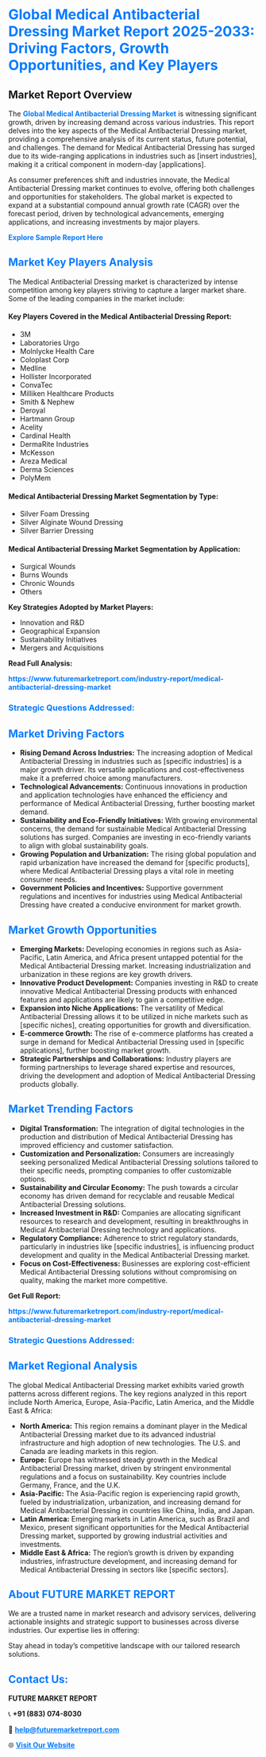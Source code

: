 <h1 style="color: #007BFF;">Global Medical Antibacterial Dressing Market Report 2025-2033: Driving Factors, Growth Opportunities, and Key Players</h1>

<section id="overview">
<h2>Market Report Overview</h2>
<p>The <a href="https://www.futuremarketreport.com/industry-report/medical-antibacterial-dressing-market" style="color: #007BFF; text-decoration: none;"><strong>Global Medical Antibacterial Dressing Market</strong></a> is witnessing significant growth, driven by increasing demand across various industries. This report delves into the key aspects of the Medical Antibacterial Dressing market, providing a comprehensive analysis of its current status, future potential, and challenges. The demand for Medical Antibacterial Dressing has surged due to its wide-ranging applications in industries such as [insert industries], making it a critical component in modern-day [applications].</p>
<p>As consumer preferences shift and industries innovate, the Medical Antibacterial Dressing market continues to evolve, offering both challenges and opportunities for stakeholders. The global market is expected to expand at a substantial compound annual growth rate (CAGR) over the forecast period, driven by technological advancements, emerging applications, and increasing investments by major players.</p>
</section>

<section id="overview">
<p><a href="https://www.futuremarketreport.com/request-sample/reportId=78099" style="color: #007BFF; text-decoration: none;"><strong>Explore Sample Report Here</strong></a></p>
</section>

<section id="key-players">
<h2 style="color: #007BFF;">Market Key Players Analysis</h2>
<p>The Medical Antibacterial Dressing market is characterized by intense competition among key players striving to capture a larger market share. Some of the leading companies in the market include:</p>
<h4>Key Players Covered in the Medical Antibacterial Dressing Report:</h4>
<ul><li>3M</li><li>Laboratories Urgo</li><li>Molnlycke Health Care</li><li>Coloplast Corp</li><li>Medline</li><li>Hollister Incorporated</li><li>ConvaTec</li><li>Milliken Healthcare Products</li><li>Smith &amp; Nephew</li><li>Deroyal</li><li>Hartmann Group</li><li>Acelity</li><li>Cardinal Health</li><li>DermaRite Industries</li><li>McKesson</li><li>Areza Medical</li><li>Derma Sciences</li><li>PolyMem</li></ul>
<h4>Medical Antibacterial Dressing Market Segmentation by Type:</h4>
<ul><li>Silver Foam Dressing</li><li>Silver Alginate Wound Dressing</li><li>Silver Barrier Dressing</li></ul>

<h4>Medical Antibacterial Dressing Market Segmentation by Application:</h4>
<ul><li>Surgical Wounds</li><li>Burns Wounds</li><li>Chronic Wounds</li><li>Others</li></ul>
<p><strong>Key Strategies Adopted by Market Players:</strong></p>
<ul>
<li>Innovation and R&D</li>
<li>Geographical Expansion</li>
<li>Sustainability Initiatives</li>
<li>Mergers and Acquisitions</li>
</ul>
</section>

<section>
<p><strong>Read Full Analysis: </strong></p><a href="https://www.futuremarketreport.com/industry-report/medical-antibacterial-dressing-market" style="color: #007BFF; text-decoration: none;"><strong>https://www.futuremarketreport.com/industry-report/medical-antibacterial-dressing-market</strong></a>
<h3 style="color: #007BFF;">Strategic Questions Addressed:</h3>
</section>

<section id="driving-factors">
<h2 style="color: #007BFF;">Market Driving Factors</h2>
<ul>
<li><strong>Rising Demand Across Industries:</strong> The increasing adoption of Medical Antibacterial Dressing in industries such as [specific industries] is a major growth driver. Its versatile applications and cost-effectiveness make it a preferred choice among manufacturers.</li>
<li><strong>Technological Advancements:</strong> Continuous innovations in production and application technologies have enhanced the efficiency and performance of Medical Antibacterial Dressing, further boosting market demand.</li>
<li><strong>Sustainability and Eco-Friendly Initiatives:</strong> With growing environmental concerns, the demand for sustainable Medical Antibacterial Dressing solutions has surged. Companies are investing in eco-friendly variants to align with global sustainability goals.</li>
<li><strong>Growing Population and Urbanization:</strong> The rising global population and rapid urbanization have increased the demand for [specific products], where Medical Antibacterial Dressing plays a vital role in meeting consumer needs.</li>
<li><strong>Government Policies and Incentives:</strong> Supportive government regulations and incentives for industries using Medical Antibacterial Dressing have created a conducive environment for market growth.</li>
</ul>
</section>

<section id="growth-opportunities">
<h2 style="color: #007BFF;">Market Growth Opportunities</h2>
<ul>
<li><strong>Emerging Markets:</strong> Developing economies in regions such as Asia-Pacific, Latin America, and Africa present untapped potential for the Medical Antibacterial Dressing market. Increasing industrialization and urbanization in these regions are key growth drivers.</li>
<li><strong>Innovative Product Development:</strong> Companies investing in R&D to create innovative Medical Antibacterial Dressing products with enhanced features and applications are likely to gain a competitive edge.</li>
<li><strong>Expansion into Niche Applications:</strong> The versatility of Medical Antibacterial Dressing allows it to be utilized in niche markets such as [specific niches], creating opportunities for growth and diversification.</li>
<li><strong>E-commerce Growth:</strong> The rise of e-commerce platforms has created a surge in demand for Medical Antibacterial Dressing used in [specific applications], further boosting market growth.</li>
<li><strong>Strategic Partnerships and Collaborations:</strong> Industry players are forming partnerships to leverage shared expertise and resources, driving the development and adoption of Medical Antibacterial Dressing products globally.</li>
</ul>
</section>

<section id="trending-factors">
<h2 style="color: #007BFF;">Market Trending Factors</h2>
<ul>
<li><strong>Digital Transformation:</strong> The integration of digital technologies in the production and distribution of Medical Antibacterial Dressing has improved efficiency and customer satisfaction.</li>
<li><strong>Customization and Personalization:</strong> Consumers are increasingly seeking personalized Medical Antibacterial Dressing solutions tailored to their specific needs, prompting companies to offer customizable options.</li>
<li><strong>Sustainability and Circular Economy:</strong> The push towards a circular economy has driven demand for recyclable and reusable Medical Antibacterial Dressing solutions.</li>
<li><strong>Increased Investment in R&D:</strong> Companies are allocating significant resources to research and development, resulting in breakthroughs in Medical Antibacterial Dressing technology and applications.</li>
<li><strong>Regulatory Compliance:</strong> Adherence to strict regulatory standards, particularly in industries like [specific industries], is influencing product development and quality in the Medical Antibacterial Dressing market.</li>
<li><strong>Focus on Cost-Effectiveness:</strong> Businesses are exploring cost-efficient Medical Antibacterial Dressing solutions without compromising on quality, making the market more competitive.</li>
</ul>
</section>

<section>
<p><strong>Get Full Report: </strong></p><a href="https://www.futuremarketreport.com/industry-report/medical-antibacterial-dressing-market" style="color: #007BFF; text-decoration: none;"><strong>https://www.futuremarketreport.com/industry-report/medical-antibacterial-dressing-market</strong></a>
<h3 style="color: #007BFF;">Strategic Questions Addressed:</h3>
</section>


<section id="regional-analysis">
<h2 style="color: #007BFF;">Market Regional Analysis</h2>
<p>The global Medical Antibacterial Dressing market exhibits varied growth patterns across different regions. The key regions analyzed in this report include North America, Europe, Asia-Pacific, Latin America, and the Middle East & Africa:</p>
<ul>
<li><strong>North America:</strong> This region remains a dominant player in the Medical Antibacterial Dressing market due to its advanced industrial infrastructure and high adoption of new technologies. The U.S. and Canada are leading markets in this region.</li>
<li><strong>Europe:</strong> Europe has witnessed steady growth in the Medical Antibacterial Dressing market, driven by stringent environmental regulations and a focus on sustainability. Key countries include Germany, France, and the U.K.</li>
<li><strong>Asia-Pacific:</strong> The Asia-Pacific region is experiencing rapid growth, fueled by industrialization, urbanization, and increasing demand for Medical Antibacterial Dressing in countries like China, India, and Japan.</li>
<li><strong>Latin America:</strong> Emerging markets in Latin America, such as Brazil and Mexico, present significant opportunities for the Medical Antibacterial Dressing market, supported by growing industrial activities and investments.</li>
<li><strong>Middle East & Africa:</strong> The region’s growth is driven by expanding industries, infrastructure development, and increasing demand for Medical Antibacterial Dressing in sectors like [specific sectors].</li>
</ul>
</section>

<footer>
<h2 style="color: #007BFF;">About FUTURE MARKET REPORT</h2>
<p>We are a trusted name in market research and advisory services, delivering actionable insights and strategic support to businesses across diverse industries. Our expertise lies in offering:</p>

<p>Stay ahead in today’s competitive landscape with our tailored research solutions.</p>

<h2 style="color: #007BFF;">Contact Us:</h2>
<p><strong>FUTURE MARKET REPORT</strong></p>
<p>📞 <strong>+91 (883) 074-8030</strong></p>
<p>📧 <strong><a href="mailto:help@futuremarketreport.com" style="color: #007BFF;">help@futuremarketreport.com</a></strong></p>
<p>🌐 <strong><a href="https://www.futuremarketreport.com/" style="color: #007BFF;">Visit Our Website</a></strong></p>
</footer>